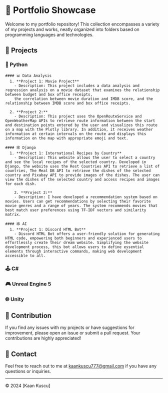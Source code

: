 # 🚀 Portfolio Showcase

Welcome to my portfolio repository! This collection encompasses a variety of my projects and works, neatly organized into folders based on programming languages and technologies.

## 📂 Projects

### 🐍 Python

    #### 📊 Data Analysis
      1. **Project 1: Movie Project**
        - Description: This project includes a data analysis and regression analysis on a movie dataset that examines the relationship between budget and box office receipts,
        the correlation between movie duration and IMDB score, and the relationship between IMDB score and box office receipts.
    
      2. **Project 2:**
        - Description: This project uses the OpenRouteService and OpenWeatherMap APIs to retrieve route information between the start and destination points entered by the user and visualizes this route on a map with the Plotly library. In addition, it receives weather information at certain intervals on the route and displays this information on the map with appropriate emoji and text.

    #### 🕸 Django
      1. **Project 1: International Recipes by Country**
        - Description: This website allows the user to select a country and see the local recipes of the selected country. Developed in Django, the website uses the Rest Countries API to retrieve a list of countries, The Meal DB API to retrieve the dishes of the selected country and Pixabay API to provide images of the dishes. The user can view the dishes of the selected country and access recipes and images for each dish.

        2. **Project 2:**
        - Description: I have developed a recommendation system based on movies. Users can get recommendations by selecting their favorite movie genres and a range of years. The system recommends movies that best match user preferences using TF-IDF vectors and similarity matrix.

    #### 🕸 AI
      1. **Project 1: Discord HTML Bot**
        - Discord HTML Bot offers a user-friendly solution for generating HTML code, empowering both beginners and experienced users to effortlessly create their dream website. Simplifying the website development process, this bot allows users to define essential elements through interactive commands, making web development accessible to all.



### 🕹️ C#
### 🎮 Unreal Engine 5
### 🌐 Unity



## 🤝 Contribution

If you find any issues with my projects or have suggestions for improvement, please open an issue or submit a pull request. Your contributions are highly appreciated!

## 📧 Contact

Feel free to reach out to me at [kaankuscu777@gmail.com](mailto:kaankuscu777@gmail.com) if you have any questions or inquiries.

---
© 2024 [Kaan Kuscu]
